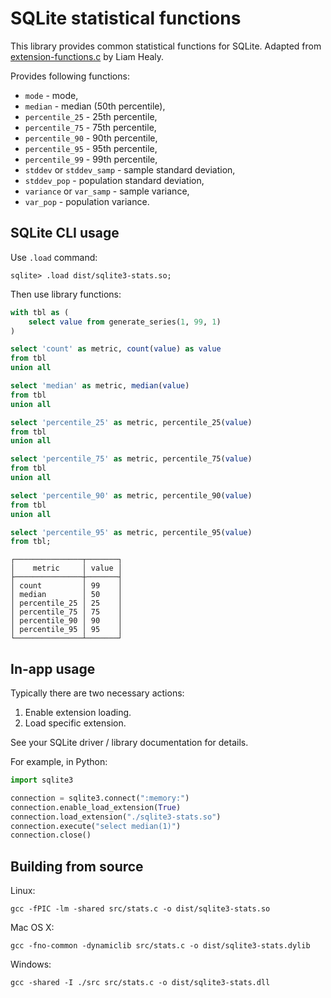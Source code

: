 # SQLite statistical functions

This library provides common statistical functions for SQLite.
Adapted from [extension-functions.c](https://sqlite.org/contrib/) by Liam Healy.

Provides following functions:

-   `mode` - mode,
-   `median` - median (50th percentile),
-   `percentile_25` - 25th percentile,
-   `percentile_75` - 75th percentile,
-   `percentile_90` - 90th percentile,
-   `percentile_95` - 95th percentile,
-   `percentile_99` - 99th percentile,
-   `stddev` or `stddev_samp` - sample standard deviation,
-   `stddev_pop` - population standard deviation,
-   `variance` or `var_samp` - sample variance,
-   `var_pop` - population variance.

## SQLite CLI usage

Use `.load` command:

```
sqlite> .load dist/sqlite3-stats.so;
```

Then use library functions:

```sql
with tbl as (
    select value from generate_series(1, 99, 1)
)

select 'count' as metric, count(value) as value
from tbl
union all

select 'median' as metric, median(value)
from tbl
union all

select 'percentile_25' as metric, percentile_25(value)
from tbl
union all

select 'percentile_75' as metric, percentile_75(value)
from tbl
union all

select 'percentile_90' as metric, percentile_90(value)
from tbl
union all

select 'percentile_95' as metric, percentile_95(value)
from tbl;
```

```
┌───────────────┬───────┐
│    metric     │ value │
├───────────────┼───────┤
│ count         │ 99    │
│ median        │ 50    │
│ percentile_25 │ 25    │
│ percentile_75 │ 75    │
│ percentile_90 │ 90    │
│ percentile_95 │ 95    │
└───────────────┴───────┘
```

## In-app usage

Typically there are two necessary actions:

1. Enable extension loading.
2. Load specific extension.

See your SQLite driver / library documentation for details.

For example, in Python:

```python
import sqlite3

connection = sqlite3.connect(":memory:")
connection.enable_load_extension(True)
connection.load_extension("./sqlite3-stats.so")
connection.execute("select median(1)")
connection.close()
```

## Building from source

Linux:

```
gcc -fPIC -lm -shared src/stats.c -o dist/sqlite3-stats.so
```

Mac OS X:

```
gcc -fno-common -dynamiclib src/stats.c -o dist/sqlite3-stats.dylib
```

Windows:

```
gcc -shared -I ./src src/stats.c -o dist/sqlite3-stats.dll
```

